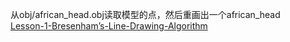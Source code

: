 从obj/african_head.obj读取模型的点，然后重画出一个african_head  
[Lesson-1-Bresenham’s-Line-Drawing-Algorithm](https://github.com/ssloy/tinyrenderer/wiki/Lesson-1-Bresenham%E2%80%99s-Line-Drawing-Algorithm)
